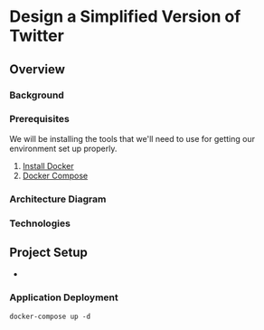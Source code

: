 # Design a Simplified Version of Twitter

## Overview
### Background

### Prerequisites
We will be installing the tools that we'll need to use for getting our environment set up properly.
1. [Install Docker](https://docs.docker.com/get-docker/)
2. [Docker Compose](https://docs.docker.com/compose/install/)


### Architecture Diagram


### Technologies


## Project Setup
- 

### Application Deployment 
```
docker-compose up -d
```